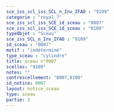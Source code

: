 ```yaml
---
sce_iss_scl_iss_SCL_n_Inv_IFAO : "9109"
categorie : "royal ?"
sce_iss_scl_iss_SCE_id_sceau : "0007"
sce_iss_scl_iss_SCE_id_sceau : "0109"
typeObjet : "Sceau"
sce_iss_SCL_n_Inv_IFAO : "9109"
id_sceau : "0007"
motif : "indéterminé"
type_sceau : "cylindre"
title: sceau n°0007
scelles: "9109"
notes: ""
contrescellement: "0007,0109"
id_notice: 0007
layout: notice_sceau
type: sceau
partie: 2
---
```

